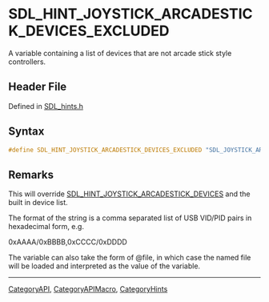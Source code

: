 # SDL_HINT_JOYSTICK_ARCADESTICK_DEVICES_EXCLUDED

A variable containing a list of devices that are not arcade stick style controllers.

## Header File

Defined in [SDL_hints.h](https://github.com/libsdl-org/SDL/blob/SDL2/include/SDL_hints.h)

## Syntax

```c
#define SDL_HINT_JOYSTICK_ARCADESTICK_DEVICES_EXCLUDED "SDL_JOYSTICK_ARCADESTICK_DEVICES_EXCLUDED"
```

## Remarks

This will override
[SDL_HINT_JOYSTICK_ARCADESTICK_DEVICES](SDL_HINT_JOYSTICK_ARCADESTICK_DEVICES)
and the built in device list.

The format of the string is a comma separated list of USB VID/PID pairs in
hexadecimal form, e.g.

0xAAAA/0xBBBB,0xCCCC/0xDDDD

The variable can also take the form of @file, in which case the named file
will be loaded and interpreted as the value of the variable.





----
[CategoryAPI](CategoryAPI), [CategoryAPIMacro](CategoryAPIMacro), [CategoryHints](CategoryHints)


